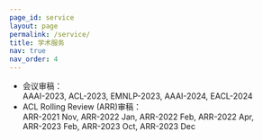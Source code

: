 ```yaml
---
page_id: service
layout: page
permalink: /service/
title: 学术服务
nav: true
nav_order: 4
---
```


* 会议审稿：  
AAAI-2023, ACL-2023, EMNLP-2023, AAAI-2024, EACL-2024
* ACL Rolling Review (ARR)审稿：  
ARR-2021 Nov, ARR-2022 Jan, ARR-2022 Feb, ARR-2022 Apr,  
ARR-2023 Feb, ARR-2023 Oct, ARR-2023 Dec
